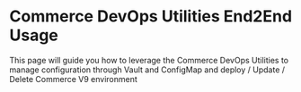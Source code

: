# Commerce DevOps Utilities End2End Usage #

This page will guide you how to leverage the Commerce DevOps Utilities to manage configuration through Vault and ConfigMap
and deploy / Update / Delete Commerce V9 environment

